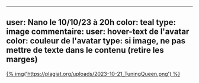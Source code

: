 ----
user: Nano le 10/10/23 à 20h
color: teal
type: image
commentaire:
    user: hover-text de l'avatar
    color: couleur de l'avatar
    type: si image, ne pas mettre de texte dans le contenu (retire les marges)
----
<a href="https://plagiat.org/uploads/2023-10-21_TuningQueen.png">
{% img('https://plagiat.org/uploads/2023-10-21_TuningQueen.png') %}
</a>
